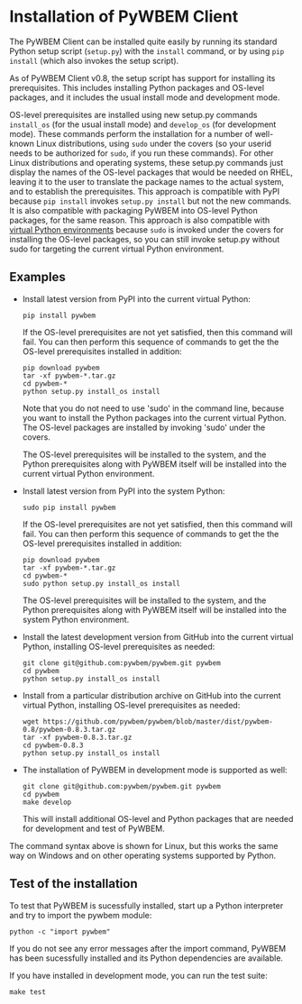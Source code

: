 Installation of PyWBEM Client
=============================

The PyWBEM Client can be installed quite easily by running its standard Python
setup script (`setup.py`) with the `install` command, or by using `pip install`
(which also invokes the setup script).

As of PyWBEM Client v0.8, the setup script has support for installing its
prerequisites. This includes installing Python packages and OS-level packages,
and it includes the usual install mode and development mode.

OS-level prerequisites are installed using new setup.py commands `install_os`
(for the usual install mode) and `develop_os` (for development mode). These
commands perform the installation for a number of well-known Linux
distributions, using `sudo` under the covers (so your userid needs to be
authorized for `sudo`, if you run these commands). For other Linux
distributions and operating systems, these setup.py commands just display the
names of the OS-level
packages that would be needed on RHEL, leaving it to the user to
translate the package names to the actual system, and to establish the
prerequisites. This approach is compatible with PyPI because `pip install`
invokes `setup.py install` but not the new commands. It is also compatible
with packaging PyWBEM into OS-level Python packages, for the same reason.
This approach is also compatible with 
[virtual Python environments](http://docs.python-guide.org/en/latest/dev/virtualenvs/)
because `sudo` is invoked under the covers for installing the OS-level
packages, so you can still invoke setup.py without sudo for targeting the
current virtual Python environment.

Examples
--------

* Install latest version from PyPI into the current virtual Python:

      pip install pywbem

  If the OS-level prerequisites are not yet satisfied, then this command
  will fail. You can then perform this sequence of commands to get the
  the OS-level prerequisites installed in addition:

      pip download pywbem
      tar -xf pywbem-*.tar.gz
      cd pywbem-*
      python setup.py install_os install

  Note that you do not need to use 'sudo' in the command line, because you
  want to install the Python packages into the current virtual Python. The
  OS-level packages are installed by invoking 'sudo' under the covers.

  The OS-level prerequisites will be installed to the system, and the Python
  prerequisites along with PyWBEM itself will be installed into the current
  virtual Python environment.

* Install latest version from PyPI into the system Python:

      sudo pip install pywbem

  If the OS-level prerequisites are not yet satisfied, then this command
  will fail. You can then perform this sequence of commands to get the
  the OS-level prerequisites installed in addition:

      pip download pywbem
      tar -xf pywbem-*.tar.gz
      cd pywbem-*
      sudo python setup.py install_os install

  The OS-level prerequisites will be installed to the system, and the Python
  prerequisites along with PyWBEM itself will be installed into the system
  Python environment.

* Install the latest development version from GitHub into the current
  virtual Python, installing OS-level prerequisites as needed:

      git clone git@github.com:pywbem/pywbem.git pywbem
      cd pywbem
      python setup.py install_os install

* Install from a particular distribution archive on GitHub into the current
  virtual Python, installing OS-level prerequisites as needed:

      wget https://github.com/pywbem/pywbem/blob/master/dist/pywbem-0.8/pywbem-0.8.3.tar.gz
      tar -xf pywbem-0.8.3.tar.gz
      cd pywbem-0.8.3
      python setup.py install_os install

* The installation of PyWBEM in development mode is supported as
  well:

      git clone git@github.com:pywbem/pywbem.git pywbem
      cd pywbem
      make develop

  This will install additional OS-level and Python packages that are needed
  for development and test of PyWBEM.

The command syntax above is shown for Linux, but this works the same way on
Windows and on other operating systems supported by Python.

Test of the installation
------------------------

To test that PyWBEM is sucessfully installed, start up a Python interpreter and
try to import the pywbem module:

    python -c "import pywbem"

If you do not see any error messages after the import command, PyWBEM has been
sucessfully installed and its Python dependencies are available.

If you have installed in development mode, you can run the test suite:

    make test

